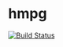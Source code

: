 # hmpg

[![Build Status](https://travis-ci.com/zachdlang/hmpg.svg?branch=master)](https://travis-ci.com/zachdlang/hmpg)
